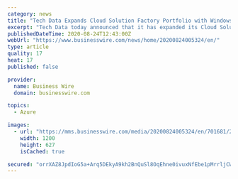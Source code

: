 ```yaml
---
category: news
title: "Tech Data Expands Cloud Solution Factory Portfolio with Windows Virtual Desktop on Azure Click-to-Run Solution"
excerpt: "Tech Data today announced that it has expanded its Cloud Solution Factory offering with the addition of a new Windows Virtual Desktop on Azure Click-t"
publishedDateTime: 2020-08-24T12:43:00Z
webUrl: "https://www.businesswire.com/news/home/20200824005324/en/"
type: article
quality: 17
heat: 17
published: false

provider:
  name: Business Wire
  domain: businesswire.com

topics:
  - Azure

images:
  - url: "https://mms.businesswire.com/media/20200824005324/en/701681/23/Tech_Data_Logo.jpg"
    width: 1200
    height: 627
    isCached: true

secured: "orrXAZ8JpdIoG5a+Arq5DEkyA9kh2BnQuSl8OqEhne0ivuxNfEbe1pMrrljCWTCc78VLQap0bPTTUoqxLQuv+lYaQ5aniNNfhbTfjjqCKrakI5TF6tLOcTnEwaKdSyqGRbyPGSepFBFlH2Tusi8pjIG3vS9JM8DujmCfVodq7VHfYhxA33ufNS/aPE3SAPJq82jsz8QzvBE4JSTlTs4q4Xe8De6upXN/bu3BVK6HvYSbQJd0GCkEwocG7Meaye6ylyRy6sBLY/CEV02sj5m1lLO8Ab1F7wvg5jQOQj+gqN03b+9o4j1p1aNHor22/t0TTa3bJB2E9YiGXqYo+5zFWw==;J1tXcyH9wiWVo9OZ6wJTZg=="
---
```


